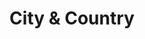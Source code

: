 ---
title: "City & Country"
url: /ciudad-autonoma-de-buenos-aires/city-y-country-pasco/
shop: muebles
---